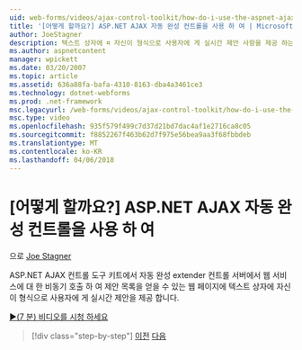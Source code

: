 ```yaml
---
uid: web-forms/videos/ajax-control-toolkit/how-do-i-use-the-aspnet-ajax-autocomplete-control
title: '[어떻게 할까요?] ASP.NET AJAX 자동 완성 컨트롤을 사용 하 여 | Microsoft Docs'
author: JoeStagner
description: 텍스트 상자에 म 자신이 형식으로 사용자에 게 실시간 제안 사항을 제공 하는 ASP.NET AJAX 컨트롤 도구 키트에서 자동 완성 extender 컨트롤 중...
ms.author: aspnetcontent
manager: wpickett
ms.date: 03/20/2007
ms.topic: article
ms.assetid: 636a88fa-bafa-4310-8163-dba4a3461ce3
ms.technology: dotnet-webforms
ms.prod: .net-framework
msc.legacyurl: /web-forms/videos/ajax-control-toolkit/how-do-i-use-the-aspnet-ajax-autocomplete-control
msc.type: video
ms.openlocfilehash: 935f579f499c7d37d21bd7dac4af1e2716ca8c05
ms.sourcegitcommit: f8852267f463b62d7f975e56bea9aa3f68fbbdeb
ms.translationtype: MT
ms.contentlocale: ko-KR
ms.lasthandoff: 04/06/2018
---
```

<a name="how-do-i-use-the-aspnet-ajax-autocomplete-control"></a>[어떻게 할까요?] ASP.NET AJAX 자동 완성 컨트롤을 사용 하 여
====================
으로 [Joe Stagner](https://github.com/JoeStagner)

ASP.NET AJAX 컨트롤 도구 키트에서 자동 완성 extender 컨트롤 서버에서 웹 서비스에 대 한 비동기 호출 하 여 제안 목록을 얻을 수 있는 웹 페이지에 텍스트 상자에 자신이 형식으로 사용자에 게 실시간 제안을 제공 합니다.

[&#9654;(7 분) 비디오를 시청 하세요](https://channel9.msdn.com/Blogs/ASP-NET-Site-Videos/how-do-i-use-the-aspnet-ajax-autocomplete-control)

> [!div class="step-by-step"]
> [이전](how-do-i-use-the-aspnet-ajax-slider-control.md)
> [다음](how-do-i-configure-the-aspnet-ajax-calendar-control.md)
